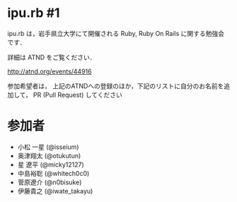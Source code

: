 ipu.rb #1
===============

ipu.rb は，岩手県立大学にて開催される Ruby, Ruby On Rails に関する勉強会です．

詳細は ATND をご覧ください．

http://atnd.org/events/44916

参加希望者は， 上記のATNDへの登録のほか，下記のリストに自分のお名前を追加して， PR (Pull Request) してください

# 参加者

- 小松 一星 (@isseium)
- 奥津翔太  (@otukutun)
- 星  遼平  (@micky12127)
- 中島裕聡  (@whitech0c0)
- 菅原遼介  (@n0bisuke)
- 伊藤貴之  (@iwate_takayu)
